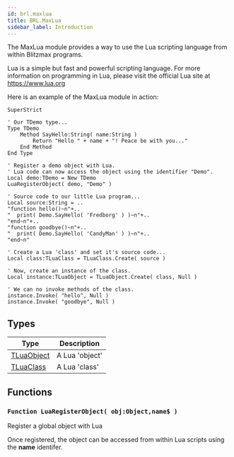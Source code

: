 ```yaml
---
id: brl.maxlua
title: BRL.MaxLua
sidebar_label: Introduction
---
```




The MaxLua module provides a way to use the Lua scripting language from within Blitzmax programs.

Lua is a simple but fast and powerful scripting language. For more information on programming in Lua, please visit the official Lua site at https://www.lua.org

Here is an example of the MaxLua module in action:

```
SuperStrict

' Our TDemo type...
Type TDemo
	Method SayHello:String( name:String )
		Return "Hello " + name + "! Peace be with you..."
	End Method
End Type

' Register a demo object with Lua.
' Lua code can now access the object using the identifier "Demo".
Local demo:TDemo = New TDemo
LuaRegisterObject( demo, "Demo" )

' Source code to our little Lua program...
Local source:String = ..
"function hello()~n"+..
"  print( Demo.SayHello( 'Fredborg' ) )~n"+..
"end~n"+..
"function goodbye()~n"+..
"  print( Demo.SayHello( 'CandyMan' ) )~n"+..
"end~n"

' Create a Lua 'class' and set it's source code...
Local class:TLuaClass = TLuaClass.Create( source )

' Now, create an instance of the class.
Local instance:TLuaObject = TLuaObject.Create( class, Null )

' We can no invoke methods of the class.
instance.Invoke( "hello", Null )
instance.Invoke( "goodbye", Null )

```



## Types
| Type | Description |
|---|---|
| [TLuaObject](../../brl/brl.maxlua/tluaobject) | A Lua 'object' |
| [TLuaClass](../../brl/brl.maxlua/tluaclass) | A Lua 'class' |

## Functions

### `Function LuaRegisterObject( obj:Object,name$ )`

Register a global object with Lua


Once registered, the object can be accessed from within Lua scripts using the <b>name</b> identifer.


<br/>


